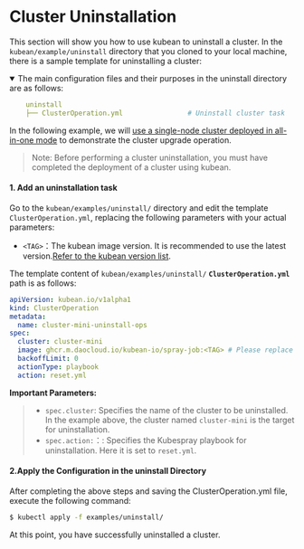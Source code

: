 # Cluster Uninstallation

This section will show you how to use kubean to uninstall a cluster. In the `kubean/example/uninstall` directory that you cloned to your local machine, there is a sample template for uninstalling a cluster:

<details open>
<summary> The main configuration files and their purposes in the uninstall directory are as follows:</summary>

```yaml
    uninstall
    ├── ClusterOperation.yml                # Uninstall cluster task
```
</details>

In the following example, we will [use a single-node cluster deployed in all-in-one mode](./all-in-one-install.md) to demonstrate the cluster upgrade operation.
> Note: Before performing a cluster uninstallation, you must have completed the deployment of a cluster using kubean.

#### 1. Add an uninstallation task

Go to the `kubean/examples/uninstall/` directory and edit the template `ClusterOperation.yml`, replacing the following parameters with your actual parameters:

  - `<TAG>`：The kubean image version. It is recommended to use the latest version.[Refer to the kubean version list](https://github.com/kubean-io/kubean/tags).

The template content of `kubean/examples/uninstall/`  **`ClusterOperation.yml`** path is as follows:

```yaml
apiVersion: kubean.io/v1alpha1
kind: ClusterOperation
metadata:
  name: cluster-mini-uninstall-ops
spec:
  cluster: cluster-mini
  image: ghcr.m.daocloud.io/kubean-io/spray-job:<TAG> # Please replace <TAG> with the specified version, such as v0.4.9
  backoffLimit: 0
  actionType: playbook
  action: reset.yml
```
**Important Parameters:**
>* `spec.cluster`: Specifies the name of the cluster to be uninstalled. In the example above, the cluster named `cluster-mini` is the target for uninstallation.
>* `spec.action:`：: Specifies the Kubespray playbook for uninstallation. Here it is set to `reset.yml`.

#### 2.Apply the Configuration in the uninstall Directory

After completing the above steps and saving the ClusterOperation.yml file, execute the following command:

```bash
$ kubectl apply -f examples/uninstall/
```

At this point, you have successfully uninstalled a cluster.